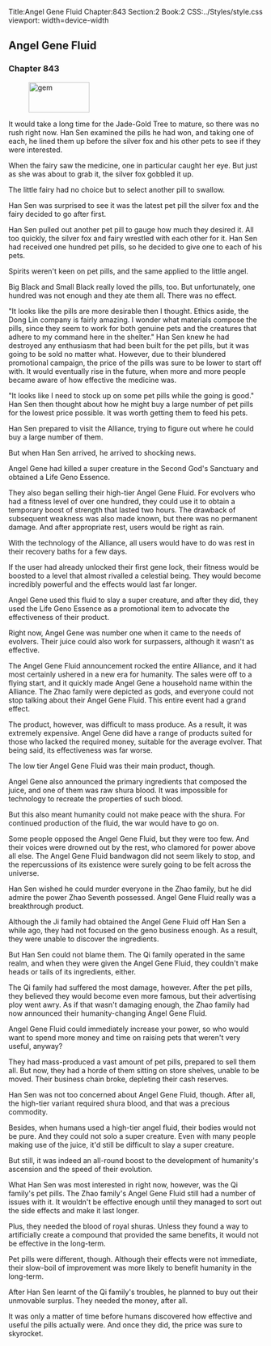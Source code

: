 Title:Angel Gene Fluid 
Chapter:843 
Section:2 
Book:2 
CSS:../Styles/style.css 
viewport: width=device-width
  
## Angel Gene Fluid
### Chapter 843 
<figure>
	<img src="../Images/gem.gif" alt="gem" id="gem" width="120" height="60" />
</figure>
  

  
  It would take a long time for the Jade-Gold Tree to mature, so there was no rush right now. Han Sen examined the pills he had won, and taking one of each, he lined them up before the silver fox and his other pets to see if they were interested.

When the fairy saw the medicine, one in particular caught her eye. But just as she was about to grab it, the silver fox gobbled it up.

The little fairy had no choice but to select another pill to swallow.

Han Sen was surprised to see it was the latest pet pill the silver fox and the fairy decided to go after first.

Han Sen pulled out another pet pill to gauge how much they desired it. All too quickly, the silver fox and fairy wrestled with each other for it. Han Sen had received one hundred pet pills, so he decided to give one to each of his pets.

Spirits weren't keen on pet pills, and the same applied to the little angel.

Big Black and Small Black really loved the pills, too. But unfortunately, one hundred was not enough and they ate them all. There was no effect.

"It looks like the pills are more desirable then I thought. Ethics aside, the Dong Lin company is fairly amazing. I wonder what materials compose the pills, since they seem to work for both genuine pets and the creatures that adhere to my command here in the shelter." Han Sen knew he had destroyed any enthusiasm that had been built for the pet pills, but it was going to be sold no matter what. However, due to their blundered promotional campaign, the price of the pills was sure to be lower to start off with. It would eventually rise in the future, when more and more people became aware of how effective the medicine was.

"It looks like I need to stock up on some pet pills while the going is good." Han Sen then thought about how he might buy a large number of pet pills for the lowest price possible. It was worth getting them to feed his pets.

Han Sen prepared to visit the Alliance, trying to figure out where he could buy a large number of them.

But when Han Sen arrived, he arrived to shocking news.

Angel Gene had killed a super creature in the Second God's Sanctuary and obtained a Life Geno Essence.

They also began selling their high-tier Angel Gene Fluid. For evolvers who had a fitness level of over one hundred, they could use it to obtain a temporary boost of strength that lasted two hours. The drawback of subsequent weakness was also made known, but there was no permanent damage. And after appropriate rest, users would be right as rain.

With the technology of the Alliance, all users would have to do was rest in their recovery baths for a few days.

If the user had already unlocked their first gene lock, their fitness would be boosted to a level that almost rivalled a celestial being. They would become incredibly powerful and the effects would last far longer.

Angel Gene used this fluid to slay a super creature, and after they did, they used the Life Geno Essence as a promotional item to advocate the effectiveness of their product.

Right now, Angel Gene was number one when it came to the needs of evolvers. Their juice could also work for surpassers, although it wasn't as effective.

The Angel Gene Fluid announcement rocked the entire Alliance, and it had most certainly ushered in a new era for humanity. The sales were off to a flying start, and it quickly made Angel Gene a household name within the Alliance. The Zhao family were depicted as gods, and everyone could not stop talking about their Angel Gene Fluid. This entire event had a grand effect.

The product, however, was difficult to mass produce. As a result, it was extremely expensive. Angel Gene did have a range of products suited for those who lacked the required money, suitable for the average evolver. That being said, its effectiveness was far worse.

The low tier Angel Gene Fluid was their main product, though.

Angel Gene also announced the primary ingredients that composed the juice, and one of them was raw shura blood. It was impossible for technology to recreate the properties of such blood.

But this also meant humanity could not make peace with the shura. For continued production of the fluid, the war would have to go on.

Some people opposed the Angel Gene Fluid, but they were too few. And their voices were drowned out by the rest, who clamored for power above all else. The Angel Gene Fluid bandwagon did not seem likely to stop, and the repercussions of its existence were surely going to be felt across the universe.

Han Sen wished he could murder everyone in the Zhao family, but he did admire the power Zhao Seventh possessed. Angel Gene Fluid really was a breakthrough product.

Although the Ji family had obtained the Angel Gene Fluid off Han Sen a while ago, they had not focused on the geno business enough. As a result, they were unable to discover the ingredients.

But Han Sen could not blame them. The Qi family operated in the same realm, and when they were given the Angel Gene Fluid, they couldn't make heads or tails of its ingredients, either.

The Qi family had suffered the most damage, however. After the pet pills, they believed they would become even more famous, but their advertising ploy went awry. As if that wasn't damaging enough, the Zhao family had now announced their humanity-changing Angel Gene Fluid.

Angel Gene Fluid could immediately increase your power, so who would want to spend more money and time on raising pets that weren't very useful, anyway?

They had mass-produced a vast amount of pet pills, prepared to sell them all. But now, they had a horde of them sitting on store shelves, unable to be moved. Their business chain broke, depleting their cash reserves.

Han Sen was not too concerned about Angel Gene Fluid, though. After all, the high-tier variant required shura blood, and that was a precious commodity.

Besides, when humans used a high-tier angel fluid, their bodies would not be pure. And they could not solo a super creature. Even with many people making use of the juice, it'd still be difficult to slay a super creature.

But still, it was indeed an all-round boost to the development of humanity's ascension and the speed of their evolution.

What Han Sen was most interested in right now, however, was the Qi family's pet pills. The Zhao family's Angel Gene Fluid still had a number of issues with it. It wouldn't be effective enough until they managed to sort out the side effects and make it last longer.

Plus, they needed the blood of royal shuras. Unless they found a way to artificially create a compound that provided the same benefits, it would not be effective in the long-term.

Pet pills were different, though. Although their effects were not immediate, their slow-boil of improvement was more likely to benefit humanity in the long-term.

After Han Sen learnt of the Qi family's troubles, he planned to buy out their unmovable surplus. They needed the money, after all.

It was only a matter of time before humans discovered how effective and useful the pills actually were. And once they did, the price was sure to skyrocket.
